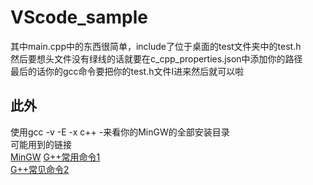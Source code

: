 # VScode_sample
其中main.cpp中的东西很简单，include了位于桌面的test文件夹中的test.h  
然后要想头文件没有绿线的话就要在c_cpp_properties.json中添加你的路径  
最后的话你的gcc命令要把你的test.h文件I进来然后就可以啦  

## 此外  
使用gcc -v -E -x c++ -来看你的MinGW的全部安装目录  
可能用到的链接  
 [MinGW](https://github.com/Microsoft/vscode-cpptools/blob/8979a6e6b348efd23b97037151d8968915f9fea0/Documentation/LanguageServer/MinGW.md) 
 [G++常用命令1](https://blog.csdn.net/lcuwb/article/details/80626870)  
 [G++常见命令2](https://blog.csdn.net/qq_24283329/article/details/72595386) 
